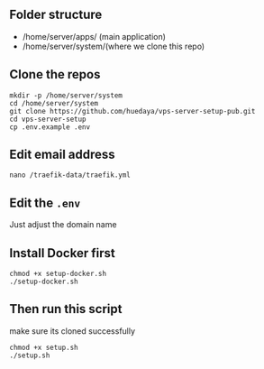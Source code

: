 ## Folder structure
- /home/server/apps/ (main application)
- /home/server/system/(where we clone this repo)

## Clone the repos
```
mkdir -p /home/server/system
cd /home/server/system
git clone https://github.com/huedaya/vps-server-setup-pub.git
cd vps-server-setup
cp .env.example .env
```

## Edit email address
```
nano /traefik-data/traefik.yml
```

## Edit the `.env`
Just adjust the domain name

## Install Docker first
```
chmod +x setup-docker.sh
./setup-docker.sh
```

## Then run this script
make sure its cloned successfully
```
chmod +x setup.sh
./setup.sh
```
